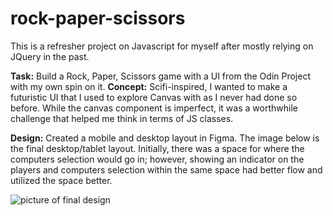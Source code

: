 # rock-paper-scissors

This is a refresher project on Javascript for myself after mostly relying on JQuery in the past. 

**Task:** Build a Rock, Paper, Scissors game with a UI from the Odin Project with my own spin on it.
**Concept:** Scifi-inspired, I wanted to make a futuristic UI that I used to explore Canvas with as I never had done so before. 
While the canvas component is imperfect, it was a worthwhile challenge that helped me think in terms of JS classes.

**Design:**
Created a mobile and desktop layout in Figma. The image below is the final desktop/tablet layout. Initially, there was a space for where the computers selection would go in; however, showing an indicator on the players and computers selection within the same space had better flow and utilized the space better.

![picture of final design](static/Design/UIlarge.jpg)
